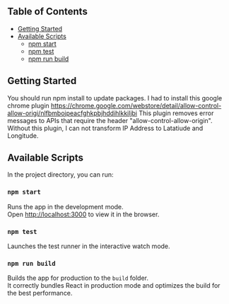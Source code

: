

## Table of Contents

- [Getting Started](#getting-started)
- [Available Scripts](#available-scripts)
  - [npm start](#npm-start)
  - [npm test](#npm-test)
  - [npm run build](#npm-run-build)



## Getting Started

You should run npm install to update packages. I had to install this google chrome plugin 
https://chrome.google.com/webstore/detail/allow-control-allow-origi/nlfbmbojpeacfghkpbjhddihlkkiljbi
This plugin removes error messages to APIs that require the header "allow-control-allow-origin". Without this plugin, I can not transform IP Address to Latatiude and Longitude. 

## Available Scripts

In the project directory, you can run:

### `npm start`

Runs the app in the development mode.<br>
Open [http://localhost:3000](http://localhost:3000) to view it in the browser.


### `npm test`

Launches the test runner in the interactive watch mode.<br>

### `npm run build`

Builds the app for production to the `build` folder.<br>
It correctly bundles React in production mode and optimizes the build for the best performance.



